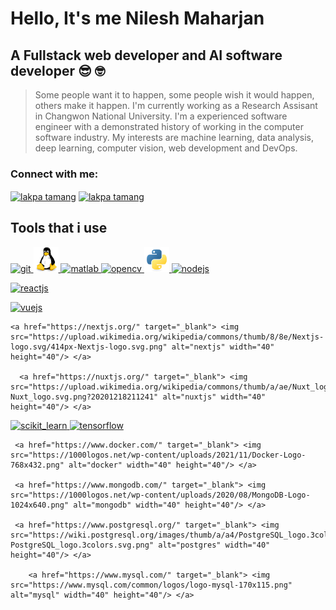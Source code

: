# Hello, It's me Nilesh Maharjan
## A Fullstack web developer and AI software developer :sunglasses: :nerd_face: 
> Some people want it to happen, some people wish it would happen, others make it happen.
I'm currently working as a Research Assisant in Changwon National University. I'm a experienced software engineer with a demonstrated history of working in the computer software industry. My interests are machine learning, data analysis, deep learning, computer vision, web development and DevOps.
<h3 align="left">Connect with me: </h3>
<p align="left">
   <a href="https://www.linkedin.com/in/nilesh-maharjan-10381168/" target="blank"><img align="center" src="https://raw.githubusercontent.com/rahuldkjain/github-profile-readme-generator/master/src/images/icons/Social/linked-in-alt.svg" alt="lakpa tamang" height="30" width="40" /></a>
   <a href="https://stackoverflow.com/users/10907550/nilesh-maharjan" target="blank"><img align="center" src="https://raw.githubusercontent.com/rahuldkjain/github-profile-readme-generator/master/src/images/icons/Social/stack-overflow.svg" alt="lakpa tamang" height="30" width="40" /></a>
</p>

## Tools that i use
<p align="left"> 
   <a href="https://git-scm.com/" target="_blank"> 
   <img src="https://www.vectorlogo.zone/logos/git-scm/git-scm-icon.svg" alt="git" width="40" height="40"/> 
   </a> <a href="https://www.linux.org/" target="_blank"> <img src="https://raw.githubusercontent.com/devicons/devicon/master/icons/linux/linux-original.svg" alt="linux" width="40" height="40"/> </a> 
  <a href="https://www.mathworks.com/" target="_blank"> <img src="https://upload.wikimedia.org/wikipedia/commons/2/21/Matlab_Logo.png" alt="matlab" width="40" height="40"/> </a> 
  <a href="https://opencv.org/" target="_blank"> <img src="https://www.vectorlogo.zone/logos/opencv/opencv-icon.svg" alt="opencv" width="40" height="40"/> </a> 
  <a href="https://www.python.org" target="_blank"> <img src="https://raw.githubusercontent.com/devicons/devicon/master/icons/python/python-original.svg" alt="python" width="40" height="40"/> </a>
  <a href="https://nodejs.org/en/" target="_blank"> <img src="https://nodejs.org/static/images/logo.svg" alt="nodejs" width="40" height="40"/> </a>
   
   <a href="https://reactjs.org/" target="_blank"> <img src="https://upload.wikimedia.org/wikipedia/commons/thumb/a/a7/React-icon.svg/1024px-React-icon.svg.png?20220125121207" alt="reactjs" width="40" height="40"/> </a>
   
   <a href="https://vuejs.org/" target="_blank"> <img src="https://upload.wikimedia.org/wikipedia/commons/thumb/9/95/Vue.js_Logo_2.svg/1024px-Vue.js_Logo_2.svg.png?20170919082558" alt="vuejs" width="40" height="40"/> </a>
  
    <a href="https://nextjs.org/" target="_blank"> <img src="https://upload.wikimedia.org/wikipedia/commons/thumb/8/8e/Nextjs-logo.svg/414px-Nextjs-logo.svg.png" alt="nextjs" width="40" height="40"/> </a>
   
      <a href="https://nuxtjs.org/" target="_blank"> <img src="https://upload.wikimedia.org/wikipedia/commons/thumb/a/ae/Nuxt_logo.svg/1024px-Nuxt_logo.svg.png?20201218211241" alt="nuxtjs" width="40" height="40"/> </a>
   
  <a href="https://scikit-learn.org/" target="_blank"> <img src="https://upload.wikimedia.org/wikipedia/commons/0/05/Scikit_learn_logo_small.svg" alt="scikit_learn" width="40" height="40"/> </a> 
  <a href="https://www.tensorflow.org" target="_blank"> <img src="https://www.vectorlogo.zone/logos/tensorflow/tensorflow-icon.svg" alt="tensorflow" width="40" height="40"/> </a> 
   
     <a href="https://www.docker.com/" target="_blank"> <img src="https://1000logos.net/wp-content/uploads/2021/11/Docker-Logo-768x432.png" alt="docker" width="40" height="40"/> </a> 
   
     <a href="https://www.mongodb.com/" target="_blank"> <img src="https://1000logos.net/wp-content/uploads/2020/08/MongoDB-Logo-1024x640.png" alt="mongodb" width="40" height="40"/> </a> 
   
     <a href="https://www.postgresql.org/" target="_blank"> <img src="https://wiki.postgresql.org/images/thumb/a/a4/PostgreSQL_logo.3colors.svg/116px-PostgreSQL_logo.3colors.svg.png" alt="postgres" width="40" height="40"/> </a> 
   
        <a href="https://www.mysql.com/" target="_blank"> <img src="https://www.mysql.com/common/logos/logo-mysql-170x115.png" alt="mysql" width="40" height="40"/> </a> 
   

   
</p>

